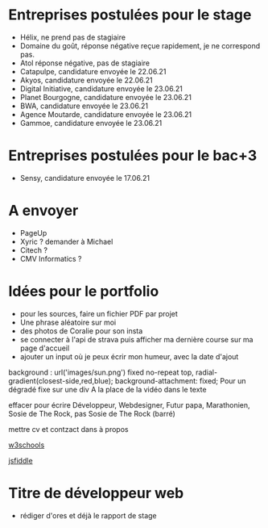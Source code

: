 # Entreprises postulées pour le stage

- Hélix, ne prend pas de stagiaire
- Domaine du goût, réponse négative reçue rapidement, je ne correspond pas.
- Atol réponse négative, pas de stagiaire
- Catapulpe, candidature envoyée le 22.06.21
- Akyos, candidature envoyée le 22.06.21
- Digital Initiative, candidature envoyée le 23.06.21
- Planet Bourgogne, candidature envoyée le 23.06.21
- BWA, candidature envoyée le 23.06.21
- Agence Moutarde, candidature envoyée le 23.06.21
- Gammoe, candidature envoyée le 23.06.21

# Entreprises postulées pour le bac+3

- Sensy, candidature envoyée le 17.06.21

# A envoyer

- PageUp
- Xyric ? demander à Michael
- Citech ?
- CMV Informatics ?

# Idées pour le portfolio

- pour les sources, faire un fichier PDF par projet
- Une phrase aléatoire sur moi
- des photos de Coralie pour son insta
- se connecter à l'api de strava puis afficher ma dernière course sur ma page d'accueil
- ajouter un input où je peux écrir mon humeur, avec la date d'ajout

background : url('images/sun.png') fixed no-repeat top, radial-gradient(closest-side,red,blue);
background-attachment: fixed;
Pour un dégradé fixe sur une div
A la place de la vidéo dans le texte

effacer pour écrire
Développeur, Webdesigner, Futur papa, Marathonien, Sosie de The Rock, pas Sosie de The Rock (barré)

mettre cv et contzact dans à propos

[w3schools](https://www.w3schools.com/howto/tryit.asp?filename=tryhow_js_typewriter)

[jsfiddle](https://jsfiddle.net/nicolasmaes/dzcu349f/7/)

# Titre de développeur web

- rédiger d'ores et déjà le rapport de stage 
